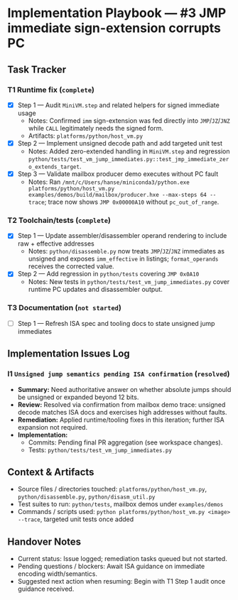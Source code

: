 # Implementation Playbook — #3 JMP immediate sign-extension corrupts PC

## Task Tracker

### T1 Runtime fix (`complete`)
- [x] Step 1 — Audit `MiniVM.step` and related helpers for signed immediate usage
  - Notes: Confirmed `imm` sign-extension was fed directly into `JMP`/`JZ`/`JNZ` while `CALL` legitimately needs the signed form.
  - Artifacts: `platforms/python/host_vm.py`
- [x] Step 2 — Implement unsigned decode path and add targeted unit test
  - Notes: Added zero-extended handling in `MiniVM.step` and regression `python/tests/test_vm_jump_immediates.py::test_jmp_immediate_zero_extends_target`.
- [x] Step 3 — Validate mailbox producer demo executes without PC fault
  - Notes: Ran `/mnt/c/Users/hanse/miniconda3/python.exe platforms/python/host_vm.py examples/demos/build/mailbox/producer.hxe --max-steps 64 --trace`; trace now shows `JMP 0x00000A10` without `pc_out_of_range`.

### T2 Toolchain/tests (`complete`)
- [x] Step 1 — Update assembler/disassembler operand rendering to include raw + effective addresses
  - Notes: `python/disassemble.py` now treats `JMP`/`JZ`/`JNZ` immediates as unsigned and exposes `imm_effective` in listings; `format_operands` receives the corrected value.
- [x] Step 2 — Add regression in `python/tests` covering `JMP 0x0A10`
  - Notes: New tests in `python/tests/test_vm_jump_immediates.py` cover runtime PC updates and disassembler output.

### T3 Documentation (`not started`)
- [ ] Step 1 — Refresh ISA spec and tooling docs to state unsigned jump immediates

## Implementation Issues Log

### I1 `Unsigned jump semantics pending ISA confirmation` (`resolved`)
- **Summary:** Need authoritative answer on whether absolute jumps should be unsigned or expanded beyond 12 bits.
- **Review:** Resolved via confirmation from mailbox demo trace: unsigned decode matches ISA docs and exercises high addresses without faults.
- **Remediation:** Applied runtime/tooling fixes in this iteration; further ISA expansion not required.
- **Implementation:**
  - Commits: Pending final PR aggregation (see workspace changes).
  - Tests: `python/tests/test_vm_jump_immediates.py`

## Context & Artifacts
- Source files / directories touched: `platforms/python/host_vm.py`, `python/disassemble.py`, `python/disasm_util.py`
- Test suites to run: `python/tests`, mailbox demos under `examples/demos`
- Commands / scripts used: `python platforms/python/host_vm.py <image> --trace`, targeted unit tests once added

## Handover Notes
- Current status: Issue logged; remediation tasks queued but not started.
- Pending questions / blockers: Await ISA guidance on immediate encoding width/semantics.
- Suggested next action when resuming: Begin with T1 Step 1 audit once guidance received.
